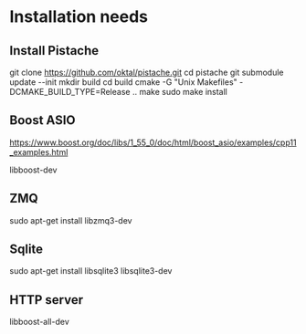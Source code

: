 # Installation needs

## Install Pistache
git clone https://github.com/oktal/pistache.git 
cd pistache
git submodule update --init
mkdir build
cd build
cmake -G "Unix Makefiles" -DCMAKE_BUILD_TYPE=Release ..
make
sudo make install

## Boost ASIO
https://www.boost.org/doc/libs/1_55_0/doc/html/boost_asio/examples/cpp11_examples.html

libboost-dev

## ZMQ
sudo apt-get install libzmq3-dev

## Sqlite
sudo apt-get install libsqlite3 libsqlite3-dev

## HTTP server
libboost-all-dev

